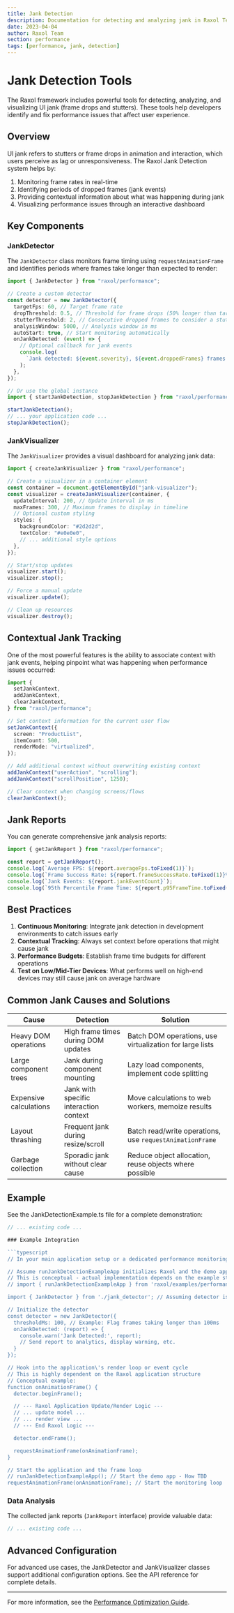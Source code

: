 ```yaml
---
title: Jank Detection
description: Documentation for detecting and analyzing jank in Raxol Terminal Emulator
date: 2023-04-04
author: Raxol Team
section: performance
tags: [performance, jank, detection]
---
```


# Jank Detection Tools

The Raxol framework includes powerful tools for detecting, analyzing, and visualizing UI jank (frame drops and stutters). These tools help developers identify and fix performance issues that affect user experience.

## Overview

UI jank refers to stutters or frame drops in animation and interaction, which users perceive as lag or unresponsiveness. The Raxol Jank Detection system helps by:

1. Monitoring frame rates in real-time
2. Identifying periods of dropped frames (jank events)
3. Providing contextual information about what was happening during jank
4. Visualizing performance issues through an interactive dashboard

## Key Components

### JankDetector

The `JankDetector` class monitors frame timing using `requestAnimationFrame` and identifies periods where frames take longer than expected to render:

```typescript
import { JankDetector } from "raxol/performance";

// Create a custom detector
const detector = new JankDetector({
  targetFps: 60, // Target frame rate
  dropThreshold: 0.5, // Threshold for frame drops (50% longer than target)
  stutterThreshold: 2, // Consecutive dropped frames to consider a stutter
  analysisWindow: 5000, // Analysis window in ms
  autoStart: true, // Start monitoring automatically
  onJankDetected: (event) => {
    // Optional callback for jank events
    console.log(
      `Jank detected: ${event.severity}, ${event.droppedFrames} frames dropped`
    );
  },
});

// Or use the global instance
import { startJankDetection, stopJankDetection } from "raxol/performance";

startJankDetection();
// ... your application code ...
stopJankDetection();
```

### JankVisualizer

The `JankVisualizer` provides a visual dashboard for analyzing jank data:

```typescript
import { createJankVisualizer } from "raxol/performance";

// Create a visualizer in a container element
const container = document.getElementById("jank-visualizer");
const visualizer = createJankVisualizer(container, {
  updateInterval: 200, // Update interval in ms
  maxFrames: 300, // Maximum frames to display in timeline
  // Optional custom styling
  styles: {
    backgroundColor: "#2d2d2d",
    textColor: "#e0e0e0",
    // ... additional style options
  },
});

// Start/stop updates
visualizer.start();
visualizer.stop();

// Force a manual update
visualizer.update();

// Clean up resources
visualizer.destroy();
```

## Contextual Jank Tracking

One of the most powerful features is the ability to associate context with jank events, helping pinpoint what was happening when performance issues occurred:

```typescript
import {
  setJankContext,
  addJankContext,
  clearJankContext,
} from "raxol/performance";

// Set context information for the current user flow
setJankContext({
  screen: "ProductList",
  itemCount: 500,
  renderMode: "virtualized",
});

// Add additional context without overwriting existing context
addJankContext("userAction", "scrolling");
addJankContext("scrollPosition", 1250);

// Clear context when changing screens/flows
clearJankContext();
```

## Jank Reports

You can generate comprehensive jank analysis reports:

```typescript
import { getJankReport } from "raxol/performance";

const report = getJankReport();
console.log(`Average FPS: ${report.averageFps.toFixed(1)}`);
console.log(`Frame Success Rate: ${report.frameSuccessRate.toFixed(1)}%`);
console.log(`Jank Events: ${report.jankEventCount}`);
console.log(`95th Percentile Frame Time: ${report.p95FrameTime.toFixed(2)}ms`);
```

## Best Practices

1. **Continuous Monitoring**: Integrate jank detection in development environments to catch issues early
2. **Contextual Tracking**: Always set context before operations that might cause jank
3. **Performance Budgets**: Establish frame time budgets for different operations
4. **Test on Low/Mid-Tier Devices**: What performs well on high-end devices may still cause jank on average hardware

## Common Jank Causes and Solutions

| Cause                  | Detection                              | Solution                                                 |
| ---------------------- | -------------------------------------- | -------------------------------------------------------- |
| Heavy DOM operations   | High frame times during DOM updates    | Batch DOM operations, use virtualization for large lists |
| Large component trees  | Jank during component mounting         | Lazy load components, implement code splitting           |
| Expensive calculations | Jank with specific interaction context | Move calculations to web workers, memoize results        |
| Layout thrashing       | Frequent jank during resize/scroll     | Batch read/write operations, use `requestAnimationFrame` |
| Garbage collection     | Sporadic jank without clear cause      | Reduce object allocation, reuse objects where possible   |

## Example

See the JankDetectionExample.ts file for a complete demonstration:

````typescript
// ... existing code ...

### Example Integration

```typescript
// In your main application setup or a dedicated performance monitoring module

// Assume runJankDetectionExampleApp initializes Raxol and the demo app
// This is conceptual - actual implementation depends on the example structure
// import { runJankDetectionExampleApp } from 'raxol/examples/performance'; // Outdated - Example location TBD

import { JankDetector } from './jank_detector'; // Assuming detector is local

// Initialize the detector
const detector = new JankDetector({
  thresholdMs: 100, // Example: Flag frames taking longer than 100ms
  onJankDetected: (report) => {
    console.warn('Jank Detected:', report);
    // Send report to analytics, display warning, etc.
  }
});

// Hook into the application\'s render loop or event cycle
// This is highly dependent on the Raxol application structure
// Conceptual example:
function onAnimationFrame() {
  detector.beginFrame();

  // --- Raxol Application Update/Render Logic ---
  // ... update model ...
  // ... render view ...
  // --- End Raxol Logic ---

  detector.endFrame();

  requestAnimationFrame(onAnimationFrame);
}

// Start the application and the frame loop
// runJankDetectionExampleApp(); // Start the demo app - How TBD
requestAnimationFrame(onAnimationFrame); // Start the monitoring loop
````

### Data Analysis

The collected jank reports (`JankReport` interface) provide valuable data:

```typescript
// ... existing code ...
```

## Advanced Configuration

For advanced use cases, the JankDetector and JankVisualizer classes support additional configuration options. See the API reference for complete details.

---

For more information, see the [Performance Optimization Guide](./PerformanceOptimization.md).
